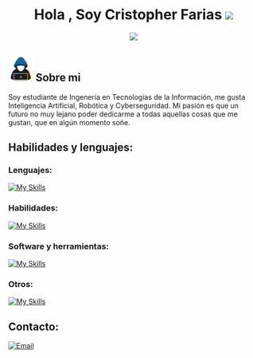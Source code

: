 <h1 align="center"><b>Hola , Soy Cristopher Farias </b><img src="https://media.giphy.com/media/hvRJCLFzcasrR4ia7z/giphy.gif" width="35"></h1>
<!--  -->
<p align="center">
  <a href="https://github.com/DenverCoder1/readme-typing-svg"><img src="https://readme-typing-svg.herokuapp.com?font=Time+New+Roman&color=cyan&size=25&center=true&vCenter=true&width=600&height=100&lines=Soy+Estudiante+Ingenería+en+TICS+..&hearts;++;Me+Gusta+Programar+en+Python;Me+gusta+la+Inteligencia+Artificial;La+Cyberseguridad."></a>
</p>


## <picture><img src = "https://github.com/0xAbdulKhalid/0xAbdulKhalid/raw/main/assets/mdImages/about_me.gif" width = 50px></picture> **Sobre mi**

Soy estudiante de Ingenería en Tecnologías de la Información, me gusta Inteligencia Artificial, Robótica y Cyberseguridad. Mi pasión es que un futuro no muy lejano poder dedicarme a todas aquellas cosas que me gustan, que en algún momento soñe.

## Habilidades y lenguajes:

### Lenguajes:
[![My Skills](https://skillicons.dev/icons?i=py,arduino,cpp&perline=4)](https://skillicons.dev)

### Habilidades:
[![My Skills](https://skillicons.dev/icons?i=git,github&perline=9)](https://skillicons.dev)

### Software y herramientas:
[![My Skills](https://skillicons.dev/icons?i=opencv,tensorflow,flask,pycharm,vscode&perline=6)](https://skillicons.dev)

### Otros:
[![My Skills](https://skillicons.dev/icons?i=discord,instagram&perline=6)](https://skillicons.dev)


## Contacto:
<a href="mailto:fcristopher06@gmail.com"><img alt="Email" src="https://img.shields.io/badge/Email-fcristopher06@gmail.com-blue?style=flat-square&logo=gmail"></a>
